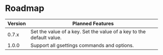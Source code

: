 # Roadmap

| Version   | Planned Features                                                     |
|-----------|----------------------------------------------------------------------|
| 0.7.x     | Set the value of a key. Set the value of a key to the default value. |
| 1.0.0     | Support all gsettings commands and options.                          |
